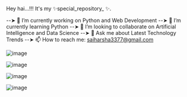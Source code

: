 Hey hai...!!!
It's my ✨special_repository_ ✨.

--➤ 🔭 I’m currently working on Python and Web Development
--➤ 🌱 I’m currently learning Python
--➤ 👯 I’m looking to collaborate on Artificial Intelligence and Data Science
--➤ 💬 Ask me about Latest Technology Trends
--➤ 📫 How to reach me: saiharsha3377@gmail.com

![image](https://user-images.githubusercontent.com/117017118/210775335-e4ca89bd-3843-4fff-9fa4-f68f8cc64b00.png)

![image](https://user-images.githubusercontent.com/117017118/210775408-37c8bc23-71fb-40ce-9bef-b944c01bb35a.png)

![image](https://user-images.githubusercontent.com/117017118/210775449-bd01eaa0-6317-41d9-9059-5f9e5a597e4e.png)

![image](https://user-images.githubusercontent.com/117017118/210775671-dfaa2395-ffcf-4497-ba00-57272866a9d9.png)
